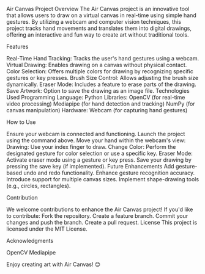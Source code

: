 Air Canvas Project
Overview
The Air Canvas project is an innovative tool that allows users to draw on a virtual canvas in real-time using simple hand gestures. By utilizing a webcam and computer vision techniques, this project tracks hand movements and translates them into digital drawings, offering an interactive and fun way to create art without traditional tools.

Features

Real-Time Hand Tracking: Tracks the user's hand gestures using a webcam.
Virtual Drawing: Enables drawing on a canvas without physical contact.
Color Selection: Offers multiple colors for drawing by recognizing specific gestures or key presses.
Brush Size Control: Allows adjusting the brush size dynamically.
Eraser Mode: Includes a feature to erase parts of the drawing.
Save Artwork: Option to save the drawing as an image file.
Technologies Used
Programming Language: Python
Libraries:
OpenCV (for real-time video processing)
Mediapipe (for hand detection and tracking)
NumPy (for canvas manipulation)
Hardware:
Webcam (for capturing hand gestures)



How to Use

Ensure your webcam is connected and functioning.
Launch the project using the command above.
Move your hand within the webcam's view:
Drawing: Use your index finger to draw.
Change Color: Perform the designated gesture for color selection or use a specific key.
Eraser Mode: Activate eraser mode using a gesture or key press.
Save your drawing by pressing the save key (if implemented).
Future Enhancements
Add gesture-based undo and redo functionality.
Enhance gesture recognition accuracy.
Introduce support for multiple canvas sizes.
Implement shape-drawing tools (e.g., circles, rectangles).




Contribution

We welcome contributions to enhance the Air Canvas project! If you'd like to contribute:
Fork the repository.
Create a feature branch.
Commit your changes and push the branch.
Create a pull request.
License
This project is licensed under the MIT License.

Acknowledgments

OpenCV
Mediapipe

Enjoy creating art with Air Canvas! 😊
